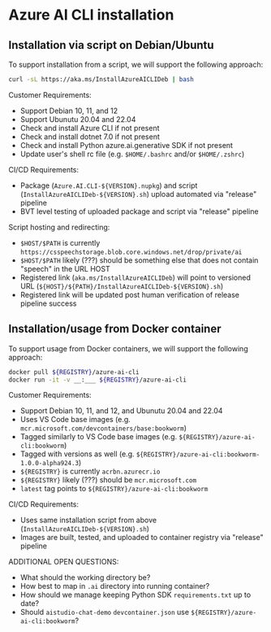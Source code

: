 # Azure AI CLI installation

## Installation via script on Debian/Ubuntu

To support installation from a script, we will support the following approach:

```bash
curl -sL https://aka.ms/InstallAzureAICLIDeb | bash
```

Customer Requirements:
- Support Debian 10, 11, and 12
- Support Ubunutu 20.04 and 22.04
- Check and install Azure CLI if not present
- Check and install dotnet 7.0 if not present
- Check and install Python azure.ai.generative SDK if not present
- Update user's shell rc file (e.g. `$HOME/.bashrc` and/or `$HOME/.zshrc`)

CI/CD Requirements:
- Package (`Azure.AI.CLI-${VERSION}.nupkg`) and script (`InstallAzureAICLIDeb-${VERSION}.sh`) upload automated via "release" pipeline
- BVT level testing of uploaded package and script via "release" pipeline

Script hosting and redirecting:
- `$HOST/$PATH` is currently `https://csspeechstorage.blob.core.windows.net/drop/private/ai`
- `$HOST/$PATH` likely (???) should be something else that does not contain "speech" in the URL HOST
- Registered link (`aka.ms/InstallAzureAICLIDeb`) will point to versioned URL (`${HOST}/${PATH}/InstallAzureAICLIDeb-${VERSION}.sh`)
- Registered link will be updated post human verification of release pipeline success

## Installation/usage from Docker container

To support usage from Docker containers, we will support the following approach:

```BASH
docker pull ${REGISTRY}/azure-ai-cli
docker run -it -v __:___ ${REGISTRY}/azure-ai-cli
```

Customer Requirements:
- Support Debian 10, 11, and 12, and Ubunutu 20.04 and 22.04
- Uses VS Code base images (e.g. `mcr.microsoft.com/devcontainers/base:bookworm`)
- Tagged similarly to VS Code base images (e.g. `${REGISTRY}/azure-ai-cli:bookworm`)
- Tagged with versions as well (e.g. `${REGISTRY}/azure-ai-cli:bookworm-1.0.0-alpha924.3`)
- `${REGISTRY}` is currently `acrbn.azurecr.io`
- `${REGISTRY}` likely (???) should be `mcr.microsoft.com`
- `latest` tag points to `${REGISTRY}/azure-ai-cli:bookworm`

CI/CD Requirements:
- Uses same installation script from above (`InstallAzureAICLIDeb-${VERSION}.sh`)
- Images are built, tested, and uploaded to container registry via "release" pipeline

ADDITIONAL OPEN QUESTIONS:
- What should the working directory be?
- How best to map in `.ai` directory into running container?
- How should we manage keeping Python SDK `requirements.txt` up to date?
- Should `aistudio-chat-demo` `devcontainer.json` use `${REGISTRY}/azure-ai-cli:bookworm`?
